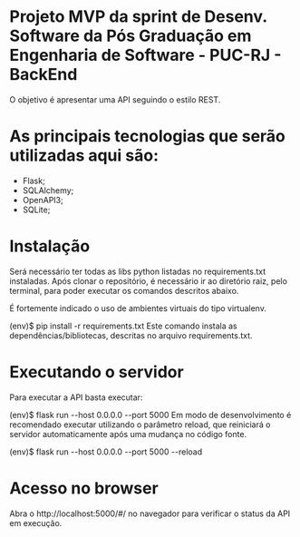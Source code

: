 # Projeto MVP da sprint de Desenv. Software da Pós Graduação em Engenharia de Software - PUC-RJ - BackEnd

O objetivo é apresentar uma API seguindo o estilo REST.

# As principais tecnologias que serão utilizadas aqui são:

- Flask;
- SQLAlchemy;
- OpenAPI3;
- SQLite;

# Instalação
  
Será necessário ter todas as libs python listadas no requirements.txt instaladas. Após clonar o repositório, é necessário ir ao diretório raiz, pelo terminal, para poder executar os comandos descritos abaixo.

É fortemente indicado o uso de ambientes virtuais do tipo virtualenv.

(env)$ pip install -r requirements.txt
Este comando instala as dependências/bibliotecas, descritas no arquivo requirements.txt.

# Executando o servidor
Para executar a API basta executar:

(env)$ flask run --host 0.0.0.0 --port 5000
Em modo de desenvolvimento é recomendado executar utilizando o parâmetro reload, que reiniciará o servidor automaticamente após uma mudança no código fonte.

(env)$ flask run --host 0.0.0.0 --port 5000 --reload

# Acesso no browser
Abra o http://localhost:5000/#/ no navegador para verificar o status da API em execução.
